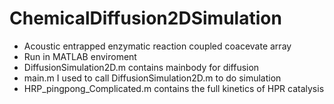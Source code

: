 # ChemicalDiffusion2DSimulation
- Acoustic entrapped enzymatic reaction coupled coacevate array <br/>
- Run in MATLAB enviroment <br/>
- DiffusionSimulation2D.m contains mainbody for diffusion <br/>
- main.m I used to call DiffusionSimulation2D.m to do simulation <br/>
- HRP_pingpong_Complicated.m contains the full kinetics of HPR catalysis <br/>
